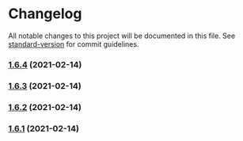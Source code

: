 # Changelog

All notable changes to this project will be documented in this file. See [standard-version](https://github.com/conventional-changelog/standard-version) for commit guidelines.

### [1.6.4](https://github.com/yegobox/flipper-plugins/compare/v1.2.5...v1.6.4) (2021-02-14)

### [1.6.3](https://github.com/yegobox/flipper-plugins/compare/v1.2.4...v1.6.3) (2021-02-14)

### [1.6.2](https://github.com/yegobox/flipper-plugins/compare/v1.2.3...v1.6.2) (2021-02-14)

### [1.6.1](https://github.com/yegobox/flipper-plugins/compare/v1.2.1...v1.6.1) (2021-02-14)
